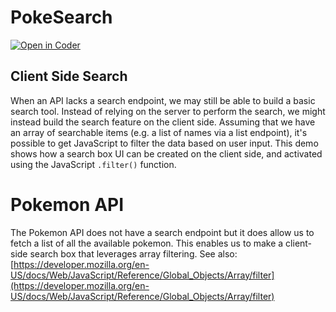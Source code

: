 # PokeSearch
[![Open in Coder](https://ixdcoder.com/open-in-coder.svg)](https://ixdcoder.com/templates/Static/workspace?name=PokeSearch&mode=auto&param.git_repo=https://bender.sheridanc.on.ca/system-design/pokesearch)


## Client Side Search
When an API lacks a search endpoint, we may still be able to build a basic search tool. Instead of relying on the server to perform the search, we might instead build the search feature on the client side. Assuming that we have an array of searchable items (e.g. a list of names via a list endpoint), it's possible to get JavaScript to filter the data based on user input. This demo shows how a search box UI can be created on the client side, and activated using the JavaScript `.filter()` function.

# Pokemon API
The Pokemon API does not have a search endpoint but it does allow us to fetch a list of all the available pokemon. This enables us to make a client-side search box that leverages array filtering.  See also: [https://developer.mozilla.org/en-US/docs/Web/JavaScript/Reference/Global_Objects/Array/filter](https://developer.mozilla.org/en-US/docs/Web/JavaScript/Reference/Global_Objects/Array/filter)
 